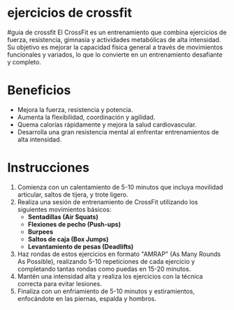 # ejercicios de crossfit

#guia de crossfit
El CrossFit es un entrenamiento que combina ejercicios de fuerza, resistencia, gimnasia y actividades metabólicas de alta intensidad. Su objetivo es mejorar la capacidad física general a través de movimientos funcionales y variados, lo que lo convierte en un entrenamiento desafiante y completo.


# Beneficios
- Mejora la fuerza, resistencia y potencia.
- Aumenta la flexibilidad, coordinación y agilidad.
- Quema calorías rápidamente y mejora la salud cardiovascular.
- Desarrolla una gran resistencia mental al enfrentar entrenamientos de alta intensidad.

# Instrucciones
1. Comienza con un calentamiento de 5-10 minutos que incluya movilidad articular, saltos de tijera, y trote ligero.
2. Realiza una sesión de entrenamiento de CrossFit utilizando los siguientes movimientos básicos:
   - **Sentadillas (Air Squats)**
   - **Flexiones de pecho (Push-ups)**
   - **Burpees**
   - **Saltos de caja (Box Jumps)**
   - **Levantamiento de pesas (Deadlifts)**
3. Haz rondas de estos ejercicios en formato "AMRAP" (As Many Rounds As Possible), realizando 5-10 repeticiones de cada ejercicio y completando tantas rondas como puedas en 15-20 minutos.
4. Mantén una intensidad alta y realiza los ejercicios con la técnica correcta para evitar lesiones.
5. Finaliza con un enfriamiento de 5-10 minutos y estiramientos, enfocándote en las piernas, espalda y hombros.
